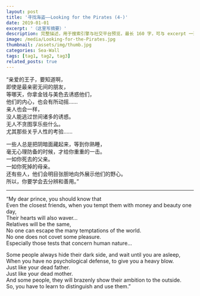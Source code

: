 ```yaml
---
layout: post
title: '寻找海盗——Looking for the Pirates (4-)'
date: 2019-01-01
excerpt: '（这里写摘要）'
description: 完整描述，用于搜索引擎与社交平台预览，最长 160 字，可与 excerpt 一致
image: /media/Looking-for-the-Pirates.jpg
thumbnail: /assets/img/thumb.jpg
categories: Sea-Wall
tags: [tag1, tag2, tag3]
related_posts: true
---
```


“亲爱的王子，要知道啊，  
即使是最亲密无间的朋友，  
等哪天，你拿金钱与美色去诱惑他们，  
他们的内心，也会有所动摇……  
亲人也会一样，  
没人能逃过世间诸多的诱惑。  
无人不贪图享乐些什么。  
尤其那些关乎人性的考验……

一些人总是把阴暗面藏起来，等到你熟睡，  
毫无心理防备的时候，才给你重重的一击。  
一如你死去的父亲。  
一如你死掉的母亲。  
还有些人，他们会明目张胆地向外展示他们的野心。  
所以，你要学会去分辨和善用。”

---

“My dear prince, you should know that  
Even the closest friends, when you tempt them with money and beauty one day,  
Their hearts will also waver…  
Relatives will be the same,  
No one can escape the many temptations of the world.  
No one does not covet some pleasure.  
Especially those tests that concern human nature…

Some people always hide their dark side, and wait until you are asleep,  
When you have no psychological defense, to give you a heavy blow.  
Just like your dead father.  
Just like your dead mother.  
And some people, they will brazenly show their ambition to the outside.  
So, you have to learn to distinguish and use them.”